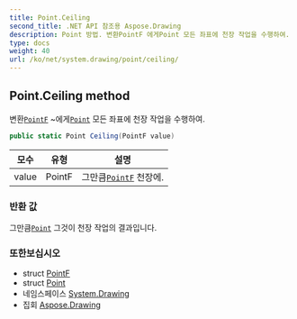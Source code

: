 ```yaml
---
title: Point.Ceiling
second_title: .NET API 참조용 Aspose.Drawing
description: Point 방법. 변환PointF 에게Point 모든 좌표에 천장 작업을 수행하여.
type: docs
weight: 40
url: /ko/net/system.drawing/point/ceiling/
---
```

## Point.Ceiling method

변환[`PointF`](../../pointf/) ~에게[`Point`](../) 모든 좌표에 천장 작업을 수행하여.

```csharp
public static Point Ceiling(PointF value)
```

| 모수 | 유형 | 설명 |
| --- | --- | --- |
| value | PointF | 그만큼[`PointF`](../../pointf/) 천장에. |

### 반환 값

그만큼[`Point`](../) 그것이 천장 작업의 결과입니다.

### 또한보십시오

* struct [PointF](../../pointf/)
* struct [Point](../)
* 네임스페이스 [System.Drawing](../../point/)
* 집회 [Aspose.Drawing](../../../)


